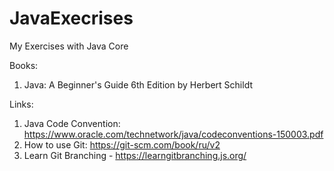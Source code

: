 # JavaExecrises

My Exercises with Java Core

Books:   
   1. Java: A Beginner's Guide 6th Edition by Herbert Schildt
       
Links: 
   1. Java Code Convention: https://www.oracle.com/technetwork/java/codeconventions-150003.pdf   
   2. How to use Git: https://git-scm.com/book/ru/v2
   3. Learn Git Branching - https://learngitbranching.js.org/
